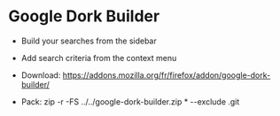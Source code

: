 # Google Dork Builder

- Build your searches from the sidebar
- Add search criteria from the context menu
- Download: https://addons.mozilla.org/fr/firefox/addon/google-dork-builder/


- Pack: zip -r -FS ../../google-dork-builder.zip * --exclude .git
